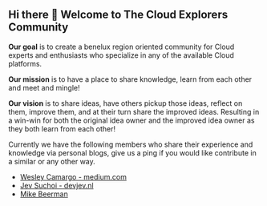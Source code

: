 ## Hi there 👋 Welcome to The Cloud Explorers Community


**Our goal** is to create a benelux region oriented community for Cloud experts and enthusiasts who specialize in any of the available Cloud platforms.

**Our mission** is to have a place to share knowledge, learn from each other and meet and mingle!

**Our vision** is to share ideas, have others pickup those ideas, reflect on them, improve them, and at their turn share the improved ideas. 
Resulting in a win-win for both the original idea owner and the improved idea owner as they both learn from each other!

Currently we have the following members who share their experience and knowledge via personal blogs, give us a ping if you would like contribute in a similar or any other way.

- [Wesley Camargo - medium.com](https://camargo-wes.medium.com/)
- [Jev Suchoi - devjev.nl](https://www.devjev.nl)
- [Mike Beerman](https://bearman.nl)
